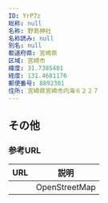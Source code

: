 ```yaml
---
ID: YrP7z
総称: null
名称: 野島神社
名称読み: null
別名: null
都道府県: 宮崎県
区域: 宮崎市
緯度: 31.7385401
経度: 131.4681176
郵便番号: 8892301
住所: 宮崎県宮崎市内海６２２７
---
```


## その他

### 参考URL

| URL | 説明          |
| --- | ------------- |
|     | OpenStreetMap |
